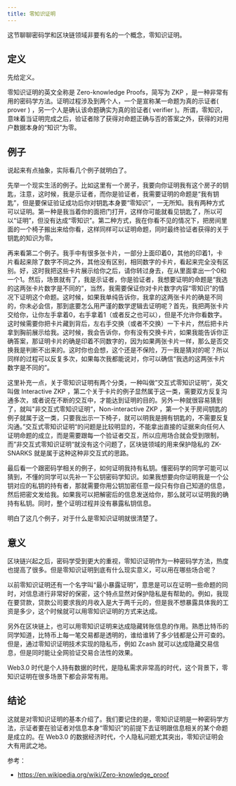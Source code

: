 ```yaml
---
title: 零知识证明
---
```


这节聊聊密码学和区块链领域非要有名的一个概念，零知识证明。

## 定义

先给定义。

零知识证明的英文全称是 Zero-knowledge Proofs，简写为 ZKP ，是一种非常有用的密码学方法。证明过程涉及到两个人，一个是宣称某一命题为真的示证者( prover ) ，另一个人是确认该命题确实为真的验证者( verifier )。所谓，零知识，意味着当证明完成之后，验证者除了获得对命题正确与否的答案之外，获得的对用户数据本身的“知识”为零。

## 例子

说起来有点抽象，实际看几个例子就明白了。

先举一个现实生活的例子。比如这里有一个房子，我要向你证明我有这个房子的钥匙，注意，这时候，我是示证者，而你是验证者，我需要证明的命题是“我有钥匙”，但是要保证验证成功后你对钥匙本身要“零知识”，一无所知。我有两种方式可以证明。第一种是我当着你的面把门打开，这样你可能就看见钥匙了，所以可以“证明”，但没有达成“零知识”。第二种方式，我在你看不见的情况下，把房间里面的一个椅子搬出来给你看，这样同样可以证明命题，同时最终验证者获得的关于钥匙的知识为零。

再来看第二个例子。我手中有很多张卡片，一部分上面印着0，其他的印着1，卡片看起来除了数字不同之外，其他没有区别，相同数字的卡片，看起来完全没有区别。好，这时我把这些卡片展示给你之后，请你转过身去，在从里面拿出一个0和一个1。然后，场景就有了，我是示证者，你是验证者，我想要证明的命题是“我选的这两张卡片数字是不同的”，当然，我需要保证你对卡片数字内容“零知识”的情况下证明这个命题。这时候，如果我单纯告诉你，我拿的这两张卡片的确是不同的，你未必会信，那到底要怎么用严谨的数学逻辑去证明呢？首先，我把两张卡片交给你，让你左手拿着0，右手拿着1（或者反之也可以），但是不允许你看数字。这时候需要你把卡片藏到背后，左右手交换（或者不交换）一下卡片，然后把卡片拿到胸前展示给我。这时候，我会告诉你，你有没有交换卡片，如果我能告诉你正确答案，那证明卡片的确是印着不同数字的，因为如果两张卡片一样，那么是否交换我是判断不出来的。这时你也会想，这个还是不保险，万一我是猜对的呢？所以同样的过程可以反复多次，如果每次我都能说对，你可以确信“我选的这两张卡片数字是不同的”。

这里补充一点，关于零知识证明有两个分类，一种叫做”交互式零知识证明“，英文叫做 Interactive ZKP ，第二个关于卡片的例子显然属于这一类，需要双方反复沟通多次，或者说在不断的交互中，才能达到证明的目的。另外一种就很容易猜到了，就叫"非交互式零知识证明“，Non-interactive ZKP ，第一个关于房间钥匙的例子就属于这一类，只要我出示一下椅子，就可以明我是拥有钥匙的，不需要反复沟通。”交互式零知识证明“的问题是比较明显的，不能拿出直接的证据来向任何人证明命题的成立，而是需要跟每一个验证者交互，所以应用场合就会受到限制，而”非交互式零知识证明“就没有这个问题了，区块链领域的用来保护隐私的 ZK-SNARKS 就是属于这种这种非交互式的思路。

最后看一个跟密码学相关的例子，如何证明我持有私钥。懂密码学的同学可能可以猜到，不懂的同学可以先补一下公钥密码学知识。如果我想要向你证明我是一个公钥对应的私钥的持有者，那就需要你用公钥加密任意一段只有你自己知道的信息，然后把密文发给我。如果我可以把解密后的信息发送给你，那么就可以证明我的确持有私钥。同时，整个证明过程并没有暴露私钥信息。

明白了这几个例子，对于什么是零知识证明就很清楚了。

## 意义

区块链兴起之后，密码学受到更大的重视，零知识证明作为一种密码学方法，热度也提高了很多。但是零知识证明到底有什么现实意义，可以用在哪些场合呢？

以前零知识证明还有一个名字叫“最小暴露证明”，意思是可以在证明一些命题的同时，对信息进行非常好的保密，这个特点显然对保护隐私是有帮助的。例如，我现在要贷款，贷款公司要求我的月收入是大于两千元的，但是我不想暴露具体我的工资是多少，这个时候就可以用零知识证明的方式来达成。

另外在区块链上，也可以用零知识证明来达成隐藏转账信息的作用。熟悉比特币的同学知道，比特币上每一笔交易都是透明的，谁给谁转了多少钱都是公开可查的。但是，通过零知识证明技术实现的隐私币，例如 Zcash 就可以达成隐藏交易信息，但是同时能让全网验证交易合法性的效果。

Web3.0 时代是个人持有数据的时代，是隐私需求非常高的时代，这个背景下，零知识证明在很多场景下都会非常有用。

## 结论

这就是对零知识证明的基本介绍了。我们要记住的是，零知识证明是一种密码学方法，示证者要在验证者对信息本身“零知识”的前提下去证明跟信息相关的某个命题是成立的。在 Web3.0 的数据经济时代，个人隐私问题尤其突出，零知识证明会大有用武之地。

参考：

- https://en.wikipedia.org/wiki/Zero-knowledge_proof
